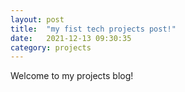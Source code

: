 ```yaml
---
layout: post
title:  "my fist tech projects post!"
date:   2021-12-13 09:30:35 
category: projects
---
```


Welcome to my projects blog!